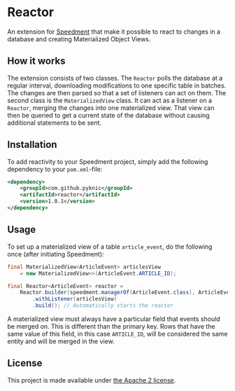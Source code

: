 # Reactor
An extension for [Speedment](https://github.com/speedment/speedment) that make it possible to react to changes in a database and creating Materialized Object Views.

## How it works
The extension consists of two classes. The `Reactor` polls the database at a regular interval, downloading modifications to one specific table in batches. The changes are then parsed so that a set of listeners can act on them. The second class is the `MaterializedView` class. It can act as a listener on a `Reactor`, merging the changes into one materialized view. That view can then be queried to get a current state of the database without causing additional statements to be sent.

## Installation
To add reactivity to your Speedment project, simply add the following dependency to your `pom.xml`-file:
```xml
<dependency>
    <groupId>com.github.pyknic</groupId>
    <artifactId>reactor</artifactId>
    <version>1.0.1</version>
</dependency>
```

## Usage
To set up a materialized view of a table `article_event`, do the following once (after initiating Speedment):
```java
final MaterializedView<ArticleEvent> articlesView 
    = new MaterializedView<>(ArticleEvent.ARTICLE_ID);

final Reactor<ArticleEvent> reactor = 
    Reactor.builder(speedment.managerOf(ArticleEvent.class), ArticleEvent.ARTICLE_ID)
        .withListener(articlesView)
        .build(); // Automatically starts the reactor
```
A materialized view must always have a particular field that events should be merged on. This is different than the primary key. Rows that have the same value of this field, in this case `ARTICLE_ID`, will be considered the same entity and will be merged in the view.


## License
This project is made available under [the Apache 2 license](http://www.apache.org/licenses/LICENSE-2.0).
